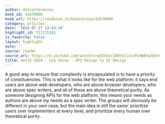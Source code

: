 ```yaml
---
author: dotconferences
book_id: 42678880
book_url: https://readwise.io/bookreview/42678880
category: articles
date: '2024-07-27 14:43:34'
highlight_id: 751115181
is_favorite: false
layout: highlight
note: ''
source: reader
source_url: https://m.youtube.com/watch?v=g92XUzc1OHY&list=PLMW8Xq7bXrG7fOUOLJQw9I7ygJCbue9zO&index=7
title: dotJS 2024 - Lea Verou - API Design Is UI Design
---
```


A good way to ensure that complexity is encapsulated is to have a priority of constituencies. This is what it looks like for the web platform: it says end users are above web developers, who are above browser developers, who are above spec writers, and all of these are above theoretical purity. As someone designing APIs for the web platform, this means your needs as authors are above my needs as a spec writer. The groups will obviously be different in your own case, but the main idea is still the same: prioritize users over implementers at every level, and prioritize every human over theoretical purity.